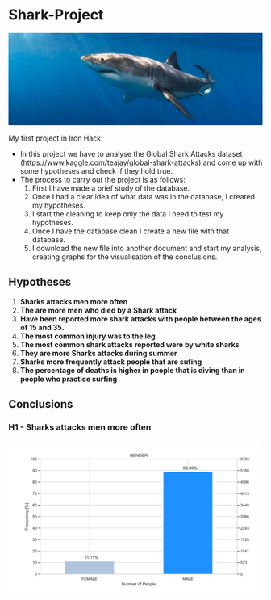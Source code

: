 # Shark-Project

![shark](https://github.com/Albertoplm/Shark-Project/blob/main/images/shark.jpg)


My first project in Iron Hack:
- In this project we have to analyse the Global Shark Attacks dataset (https://www.kaggle.com/teajay/global-shark-attacks) and come up with some hypotheses and check if they hold true.
- The process to carry out the project is as follows:
   1. First I have made a brief study of the database.
   2. Once I had a clear idea of what data was in the database, I created my hypotheses.
   3. I start the cleaning to keep only the data I need to test my hypotheses.
   4. Once I have the database clean I create a new file with that database.
   5. I download the new file into another document and start my analysis, creating graphs for the visualisation of the conclusions. 


## Hypotheses

1. **Sharks attacks men more often**
2. **The are more men who died by a Shark attack**
3. **Have been reported more shark attacks with people between the ages of 15 and 35.**
4. **The most common injury was to the leg**
5. **The most common shark attacks reported were by white sharks**
6. **They are more Sharks attacks during summer**
7. **Sharks more frequently attack people that are sufing**
8. **The percentage of deaths is higher in people that is diving than in people who practice surfing**

## Conclusions

### **H1 - Sharks attacks men more often**

![Gender](https://github.com/Albertoplm/Shark-Project/blob/main/images/GENDER.svg)
